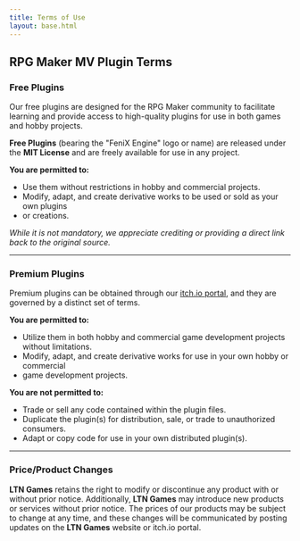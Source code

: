 ```yaml
---
title: Terms of Use
layout: base.html
---
```


## RPG Maker MV Plugin Terms

### Free Plugins

Our free plugins are designed for the RPG Maker community to facilitate learning and
provide access to high-quality plugins for use in both games and hobby projects.

**Free Plugins** (bearing the "FeniX Engine" logo or name) are released under the
**MIT License** and are freely available for use in any project.

**You are permitted to:**
- Use them without restrictions in hobby and commercial projects.
- Modify, adapt, and create derivative works to be used or sold as your own plugins
- or creations.

*While it is not mandatory, we appreciate crediting or providing a direct link back
to the original source.*

---

### Premium Plugins

Premium plugins can be obtained through our [itch.io portal](https://ltngames.itch.io/),
and they are governed by a distinct set of terms.

**You are permitted to:**
- Utilize them in both hobby and commercial game development projects without limitations.
- Modify, adapt, and create derivative works for use in your own hobby or commercial
- game development projects.

**You are not permitted to:**
- Trade or sell any code contained within the plugin files.
- Duplicate the plugin(s) for distribution, sale, or trade to unauthorized consumers.
- Adapt or copy code for use in your own distributed plugin(s).

---

### Price/Product Changes

**LTN Games** retains the right to modify or discontinue any product with or without
prior notice. Additionally, **LTN Games** may introduce new products or services
without prior notice. The prices of our products may be subject to change at any time,
and these changes will be communicated by posting updates on the **LTN Games**
website or itch.io portal.

